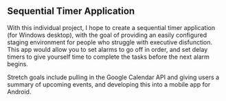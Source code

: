 ## Sequential Timer Application

With this individual project, I hope to create a sequential timer application (for Windows desktop), with the goal of providing an easily configured staging environment for people who struggle with executive disfunction. This app would allow you to set alarms to go off in order, and set delay timers to give yourself time to complete the tasks before the next alarm begins.

Stretch goals include pulling in the Google Calendar API and giving users a summary of upcoming events, and developing this into a mobile app for Android.
